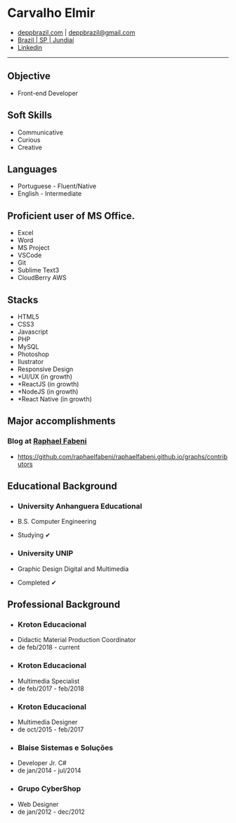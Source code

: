 # Carvalho Elmir #
* [deppbrazil.com](https://www.deppbrazil.com) | deppbrazil@gmail.com 
* [Brazil | SP | Jundiaí](https://www.google.com.br/maps/place/Jundia%C3%AD,+SP/@-23.1896366,-47.1868625,11z/data=!3m1!4b1!4m5!3m4!1s0x94cf24293cc00531:0xf686a1c1163c6bbb!8m2!3d-23.1857076!4d-46.8978057)
* [Linkedin](https://www.linkedin.com/in/deppbrazil/)
___

## Objective ## 
* Front-end Developer

## Soft Skills ##
* Communicative
* Curious
* Creative

## Languages ##
* Portuguese - Fluent/Native
* English - Intermediate 

## Proficient user of MS Office. ##
* Excel
* Word
* MS Project
* VSCode
* Git
* Sublime Text3
* CloudBerry AWS

## Stacks ##
* HTML5
* CSS3
* Javascript
* PHP
* MySQL
* Photoshop
* Ilustrator
* Responsive Design
* *UI/UX (in growth)
* *ReactJS (in growth) 
* *NodeJS (in growth)
* *React Native (in growth)

## Major accomplishments ##
### Blog at [Raphael Fabeni](https://github.com/raphaelfabeni) ###
* https://github.com/raphaelfabeni/raphaelfabeni.github.io/graphs/contributors

## Educational Background ##
* ### University Anhanguera Educational ###
* B.S. Computer Engineering
* Studying ✔

* ### University UNIP ###
* Graphic Design Digital and Multimedia
* Completed ✔

## Professional Background ##
* ### Kroton Educacional ### 
* Didactic Material Production Coordinator 
* de feb/2018 - current
* ### Kroton Educacional ### 
* Multimedia Specialist
* de feb/2017 - feb/2018
* ### Kroton Educacional ### 
* Multimedia Designer
* de oct/2015 - feb/2017
* ### Blaise Sistemas e Soluções 
* Developer Jr. C#
* de jan/2014 - jul/2014
* ### Grupo CyberShop ###
* Web Designer
* de jan/2012 - dec/2012